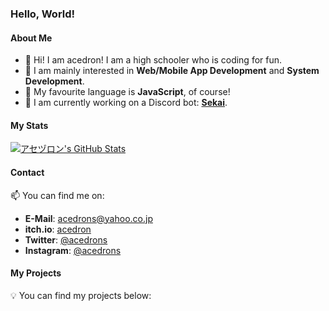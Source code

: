 ### Hello, World!

#### About Me

- 👋 Hi! I am acedron! I am a high schooler who is coding for fun.
- 🧠 I am mainly interested in **Web/Mobile App Development** and **System Development**.
- 💖 My favourite language is **JavaScript**, of course!
- 🔧 I am currently working on a Discord bot: **[Sekai](https://acedron.github.io/projects/sekai)**.

#### My Stats

[![アセヅロン's GitHub Stats](https://github-readme-stats.vercel.app/api?username=acedron&show_icons=true&theme=gruvbox)](https://github.com/anuraghazra/github-readme-stats)

#### Contact

📫 You can find me on:

- **E-Mail**: [acedrons@yahoo.co.jp](mailto:acedrons@yahoo.co.jp)
- **itch.io**: [acedron](https://acedrons.itch.io)
- **Twitter**: [@acedrons](https://twitter.com/acedrons)
- **Instagram**: [@acedrons](https://www.instagram.com/acedrons)

#### My Projects

💡 You can find my projects below:
